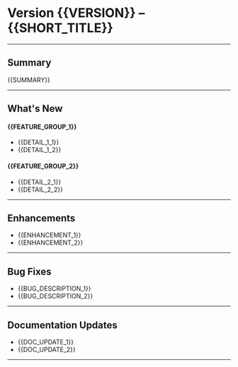 # **Version {{VERSION}} – {{SHORT_TITLE}}**

---

## Summary
{{SUMMARY}}

---

## What's New
#### {{FEATURE_GROUP_1}}
- {{DETAIL_1_1}}
- {{DETAIL_1_2}}

#### {{FEATURE_GROUP_2}}
- {{DETAIL_2_1}}
- {{DETAIL_2_2}}

---

## Enhancements
- {{ENHANCEMENT_1}}
- {{ENHANCEMENT_2}}

---

## Bug Fixes
- {{BUG_DESCRIPTION_1}}
- {{BUG_DESCRIPTION_2}}

---

## Documentation Updates
- {{DOC_UPDATE_1}}
- {{DOC_UPDATE_2}}

---
